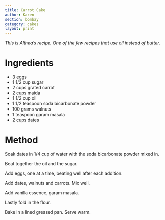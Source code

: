 ```yaml
---
title: Carrot Cake
author: Karen
section: bombay
category: cakes
layout: print
---
```

_This is Althea’s recipe. One of the few recipes that use oil instead of butter._



# Ingredients
* 3 eggs
* 1 1/2 cup sugar
* 2 cups grated carrot
* 2 cups maida
* 1 1/2 cup oil
* 1 1/2 teaspoon soda bicarbonate powder
* 100 grams walnuts
* 1 teaspoon garam masala
* 2 cups dates


# Method

Soak dates in 1/4 cup of water with the soda bicarbonate powder mixed in.

Beat together the oil and the sugar.

Add eggs, one at a time, beating well after each addition.

Add dates, walnuts and carrots. Mix well.

Add vanilla essence, garam masala.

Lastly fold in the flour.

Bake in a lined greased pan. Serve warm.

